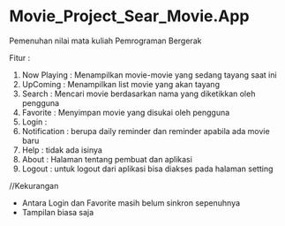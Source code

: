# Movie_Project_Sear_Movie.App
Pemenuhan nilai mata kuliah Pemrograman Bergerak

Fitur :
1. Now Playing : Menampilkan movie-movie yang sedang tayang saat ini
2. UpComing : Menampilkan list movie yang akan tayang
3. Search : Mencari movie berdasarkan nama yang diketikkan oleh pengguna
4. Favorite : Menyimpan movie yang disukai oleh pengguna
5. Login :
6. Notification : berupa daily reminder dan reminder apabila ada movie baru
7. Help : tidak ada isinya 
8. About : Halaman tentang pembuat dan aplikasi
9. Logout : untuk logout dari aplikasi bisa diakses pada halaman setting


//Kekurangan
- Antara Login dan Favorite masih belum sinkron sepenuhnya
- Tampilan biasa saja

